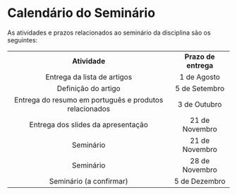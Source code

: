 # Calendário do Seminário
As atividades e prazos relacionados ao seminário da disciplina são os
seguintes:

|                                                        |                      |
| :----------------------------------------------------: | :------------------: |
|                     **Atividade**                      | **Prazo de entrega** |
|              Entrega da lista de artigos               |     1 de Agosto      |
|                  Definição do artigo                   |    5 de Setembro     |
| Entrega do resumo em português e produtos relacionados |     3 de Outubro     |
|           Entrega dos slides da apresentação           |    21 de Novembro    |
|                       Seminário                        |    21 de Novembro    |
|                       Seminário                        |    28 de Novembro    |
|                Seminário (a confirmar)                 |    5 de Dezembro     |
